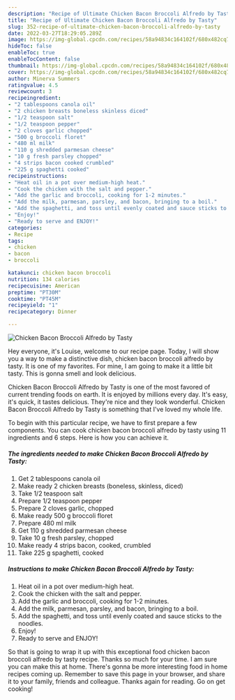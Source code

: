 ```yaml
---
description: "Recipe of Ultimate Chicken Bacon Broccoli Alfredo by Tasty"
title: "Recipe of Ultimate Chicken Bacon Broccoli Alfredo by Tasty"
slug: 352-recipe-of-ultimate-chicken-bacon-broccoli-alfredo-by-tasty
date: 2022-03-27T18:29:05.289Z
image: https://img-global.cpcdn.com/recipes/58a94834c164102f/680x482cq70/chicken-bacon-broccoli-alfredo-by-tasty-recipe-main-photo.jpg
hideToc: false
enableToc: true
enableTocContent: false
thumbnail: https://img-global.cpcdn.com/recipes/58a94834c164102f/680x482cq70/chicken-bacon-broccoli-alfredo-by-tasty-recipe-main-photo.jpg
cover: https://img-global.cpcdn.com/recipes/58a94834c164102f/680x482cq70/chicken-bacon-broccoli-alfredo-by-tasty-recipe-main-photo.jpg
author: Minerva Summers
ratingvalue: 4.5
reviewcount: 3
recipeingredient:
- "2 tablespoons canola oil"
- "2 chicken breasts boneless skinless diced"
- "1/2 teaspoon salt"
- "1/2 teaspoon pepper"
- "2 cloves garlic chopped"
- "500 g broccoli floret"
- "480 ml milk"
- "110 g shredded parmesan cheese"
- "10 g fresh parsley chopped"
- "4 strips bacon cooked crumbled"
- "225 g spaghetti cooked"
recipeinstructions:
- "Heat oil in a pot over medium-high heat."
- "Cook the chicken with the salt and pepper."
- "Add the garlic and broccoli, cooking for 1-2 minutes."
- "Add the milk, parmesan, parsley, and bacon, bringing to a boil."
- "Add the spaghetti, and toss until evenly coated and sauce sticks to the noodles."
- "Enjoy!"
- "Ready to serve and ENJOY!"
categories:
- Recipe
tags:
- chicken
- bacon
- broccoli

katakunci: chicken bacon broccoli 
nutrition: 134 calories
recipecuisine: American
preptime: "PT30M"
cooktime: "PT45M"
recipeyield: "1"
recipecategory: Dinner

---
```



![Chicken Bacon Broccoli Alfredo by Tasty](https://img-global.cpcdn.com/recipes/58a94834c164102f/680x482cq70/chicken-bacon-broccoli-alfredo-by-tasty-recipe-main-photo.jpg)

Hey everyone, it's Louise, welcome to our recipe page. Today, I will show you a way to make a distinctive dish, chicken bacon broccoli alfredo by tasty. It is one of my favorites. For mine, I am going to make it a little bit tasty. This is gonna smell and look delicious.



Chicken Bacon Broccoli Alfredo by Tasty is one of the most favored of current trending foods on earth. It is enjoyed by millions every day. It's easy, it's quick, it tastes delicious. They're nice and they look wonderful. Chicken Bacon Broccoli Alfredo by Tasty is something that I've loved my whole life.


To begin with this particular recipe, we have to first prepare a few components. You can cook chicken bacon broccoli alfredo by tasty using 11 ingredients and 6 steps. Here is how you can achieve it.

<!--inarticleads1-->

##### The ingredients needed to make Chicken Bacon Broccoli Alfredo by Tasty:

1. Get 2 tablespoons canola oil
1. Make ready 2 chicken breasts (boneless, skinless, diced)
1. Take 1/2 teaspoon salt
1. Prepare 1/2 teaspoon pepper
1. Prepare 2 cloves garlic, chopped
1. Make ready 500 g broccoli floret
1. Prepare 480 ml milk
1. Get 110 g shredded parmesan cheese
1. Take 10 g fresh parsley, chopped
1. Make ready 4 strips bacon, cooked, crumbled
1. Take 225 g spaghetti, cooked




<!--inarticleads2-->

##### Instructions to make Chicken Bacon Broccoli Alfredo by Tasty:

1. Heat oil in a pot over medium-high heat.
1. Cook the chicken with the salt and pepper.
1. Add the garlic and broccoli, cooking for 1-2 minutes.
1. Add the milk, parmesan, parsley, and bacon, bringing to a boil.
1. Add the spaghetti, and toss until evenly coated and sauce sticks to the noodles.
1. Enjoy!
1. Ready to serve and ENJOY!



So that is going to wrap it up with this exceptional food chicken bacon broccoli alfredo by tasty recipe. Thanks so much for your time. I am sure you can make this at home. There's gonna be more interesting food in home recipes coming up. Remember to save this page in your browser, and share it to your family, friends and colleague. Thanks again for reading. Go on get cooking!
